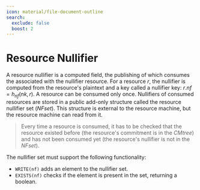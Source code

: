 ```yaml
---
icon: material/file-document-outline
search:
  exclude: false
  boost: 2
---
```


# Resource Nullifier

A resource nullifier is a computed field, the publishing of which consumes the associated with the nullifier resource. For a resource $r$, the nullifier is computed from the resource's plaintext and a key called a nullifier key: $r.nf = h_{nf}(nk, r)$. A resource can be consumed only once. Nullifiers of consumed resources are stored in a public add-only structure called the resource nullifier set ($NFset$). This structure is external to the resource machine, but the resource machine can read from it.

> Every time a resource is consumed, it has to be checked that the resource existed before (the resource's commitment is in the $CMtree$) and has not been consumed yet (the resource's nullifier is not in the $NFset$).

The nullifier set must support the following functionality:

- `WRITE(nf)` adds an element to the nullifier set. 
- `EXISTS(nf)` checks if the element is present in the set, returning a boolean.
